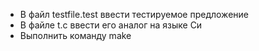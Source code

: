 - В файл testfile.test ввести тестируемое предложение
- В файле t.c ввести его аналог на языке Си
- Выполнить команду make
